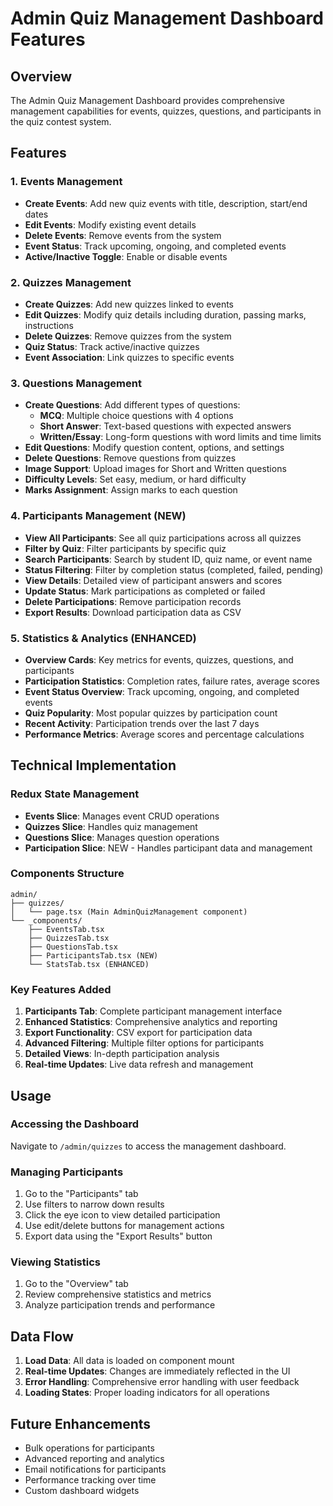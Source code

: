 # Admin Quiz Management Dashboard Features

## Overview

The Admin Quiz Management Dashboard provides comprehensive management capabilities for events, quizzes, questions, and participants in the quiz contest system.

## Features

### 1. Events Management

- **Create Events**: Add new quiz events with title, description, start/end dates
- **Edit Events**: Modify existing event details
- **Delete Events**: Remove events from the system
- **Event Status**: Track upcoming, ongoing, and completed events
- **Active/Inactive Toggle**: Enable or disable events

### 2. Quizzes Management

- **Create Quizzes**: Add new quizzes linked to events
- **Edit Quizzes**: Modify quiz details including duration, passing marks, instructions
- **Delete Quizzes**: Remove quizzes from the system
- **Quiz Status**: Track active/inactive quizzes
- **Event Association**: Link quizzes to specific events

### 3. Questions Management

- **Create Questions**: Add different types of questions:
  - **MCQ**: Multiple choice questions with 4 options
  - **Short Answer**: Text-based questions with expected answers
  - **Written/Essay**: Long-form questions with word limits and time limits
- **Edit Questions**: Modify question content, options, and settings
- **Delete Questions**: Remove questions from quizzes
- **Image Support**: Upload images for Short and Written questions
- **Difficulty Levels**: Set easy, medium, or hard difficulty
- **Marks Assignment**: Assign marks to each question

### 4. Participants Management (NEW)

- **View All Participants**: See all quiz participations across all quizzes
- **Filter by Quiz**: Filter participants by specific quiz
- **Search Participants**: Search by student ID, quiz name, or event name
- **Status Filtering**: Filter by completion status (completed, failed, pending)
- **View Details**: Detailed view of participant answers and scores
- **Update Status**: Mark participations as completed or failed
- **Delete Participations**: Remove participation records
- **Export Results**: Download participation data as CSV

### 5. Statistics & Analytics (ENHANCED)

- **Overview Cards**: Key metrics for events, quizzes, questions, and participants
- **Participation Statistics**: Completion rates, failure rates, average scores
- **Event Status Overview**: Track upcoming, ongoing, and completed events
- **Quiz Popularity**: Most popular quizzes by participation count
- **Recent Activity**: Participation trends over the last 7 days
- **Performance Metrics**: Average scores and percentage calculations

## Technical Implementation

### Redux State Management

- **Events Slice**: Manages event CRUD operations
- **Quizzes Slice**: Handles quiz management
- **Questions Slice**: Manages question operations
- **Participation Slice**: NEW - Handles participant data and management

### Components Structure

```
admin/
├── quizzes/
│   └── page.tsx (Main AdminQuizManagement component)
└── _components/
    ├── EventsTab.tsx
    ├── QuizzesTab.tsx
    ├── QuestionsTab.tsx
    ├── ParticipantsTab.tsx (NEW)
    └── StatsTab.tsx (ENHANCED)
```

### Key Features Added

1. **Participants Tab**: Complete participant management interface
2. **Enhanced Statistics**: Comprehensive analytics and reporting
3. **Export Functionality**: CSV export for participation data
4. **Advanced Filtering**: Multiple filter options for participants
5. **Detailed Views**: In-depth participation analysis
6. **Real-time Updates**: Live data refresh and management

## Usage

### Accessing the Dashboard

Navigate to `/admin/quizzes` to access the management dashboard.

### Managing Participants

1. Go to the "Participants" tab
2. Use filters to narrow down results
3. Click the eye icon to view detailed participation
4. Use edit/delete buttons for management actions
5. Export data using the "Export Results" button

### Viewing Statistics

1. Go to the "Overview" tab
2. Review comprehensive statistics and metrics
3. Analyze participation trends and performance

## Data Flow

1. **Load Data**: All data is loaded on component mount
2. **Real-time Updates**: Changes are immediately reflected in the UI
3. **Error Handling**: Comprehensive error handling with user feedback
4. **Loading States**: Proper loading indicators for all operations

## Future Enhancements

- Bulk operations for participants
- Advanced reporting and analytics
- Email notifications for participants
- Performance tracking over time
- Custom dashboard widgets
